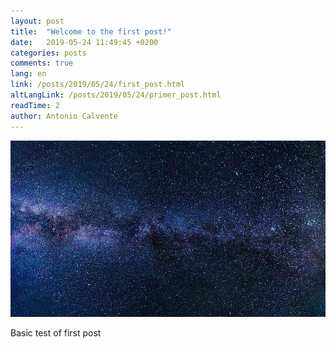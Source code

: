 ```yaml
---
layout: post
title:  "Welcome to the first post!"
date:   2019-05-24 11:49:45 +0200
categories: posts
comments: true
lang: en
link: /posts/2019/05/24/first_post.html
altLangLink: /posts/2019/05/24/primer_post.html
readTime: 2
author: Antonio Calvente
---
```


![x-large header](/assets/test.jpg)

Basic test of first post
